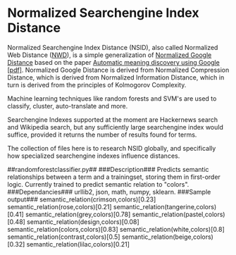 # Normalized Searchengine Index Distance #
Normalized Searchengine Index Distance (NSID), also called Normalized Web Distance ([NWD](http://homepages.cwi.nl/~paulv/papers/crc08.pdf)), is a simple generalization of [Normalized Google Distance](http://en.wikipedia.org/wiki/Normalized_Google_distance) based on the paper [Automatic meaning discovery using Google [pdf]](http://homepages.cwi.nl/~paulv/papers/amdug.pdf). Normalized Google Distance is derived from Normalized Compression Distance, which is derived from Normalized Information Distance, which in turn is derived from the principles of Kolmogorov Complexity.

Machine learning techniques like random forests and SVM's are used to classify, cluster, auto-translate and more.

Searchengine Indexes supported at the moment are Hackernews search and Wikipedia search, but any sufficiently large searchengine index would suffice, provided it returns the number of results found for terms.

The collection of files here is to research NSID globally, and specifically how specialized searchengine indexes influence distances.

##randomforestclassifier.py##
###Description###
Predicts semantic relationships between a term and a trainingset, storing them in first-order logic. Currently trained to predict semantic relation to "colors".
###Dependancies###
urllib2, json, math, numpy, sklearn.
###Sample output###
	semantic_relation(crimson,colors)[0.23]
	semantic_relation(rose,colors)[0.21]
	semantic_relation(tangerine,colors)[0.41]
	semantic_relation(grey,colors)[0.78]
	semantic_relation(pastel,colors)[0.48]
	semantic_relation(design,colors)[0.08]
	semantic_relation(colors,colors)[0.83]
	semantic_relation(white,colors)[0.8]
	semantic_relation(contrast,colors)[0.5]
	semantic_relation(beige,colors)[0.32]
	semantic_relation(lilac,colors)[0.21]

